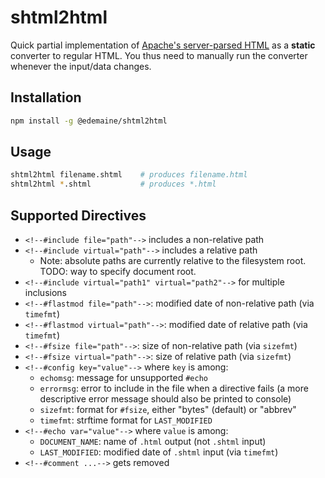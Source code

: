 # shtml2html

Quick partial implementation of
[Apache's server-parsed HTML](https://httpd.apache.org/docs/current/mod/mod_include.html)
as a **static** converter to regular HTML.
You thus need to manually run the converter whenever the input/data changes.

## Installation

```sh
npm install -g @edemaine/shtml2html
```

## Usage

```sh
shtml2html filename.shtml    # produces filename.html
shtml2html *.shtml           # produces *.html
```

## Supported Directives

* `<!--#include file="path"-->` includes a non-relative path
* `<!--#include virtual="path"-->` includes a relative path
  * Note: absolute paths are currently relative to the filesystem root.
    TODO: way to specify document root.
* `<!--#include virtual="path1" virtual="path2"-->` for multiple inclusions
* `<!--#flastmod file="path"-->`:
  modified date of non-relative path (via `timefmt`)
* `<!--#flastmod virtual="path"-->`:
  modified date of relative path (via `timefmt`)
* `<!--#fsize file="path"-->`: size of non-relative path (via `sizefmt`)
* `<!--#fsize virtual="path"-->`: size of relative path (via `sizefmt`)
* `<!--#config key="value"-->` where `key` is among:
  * `echomsg`: message for unsupported `#echo`
  * `errormsg`: error to include in the file when a directive fails
    (a more descriptive error message should also be printed to console)
  * `sizefmt`: format for `#fsize`, either "bytes" (default) or "abbrev"
  * `timefmt`: strftime format for `LAST_MODIFIED`
* `<!--#echo var="value"-->` where `value` is among:
  * `DOCUMENT_NAME`: name of `.html` output (not `.shtml` input)
  * `LAST_MODIFIED`: modified date of `.shtml` input (via `timefmt`)
* `<!--#comment ...-->` gets removed
